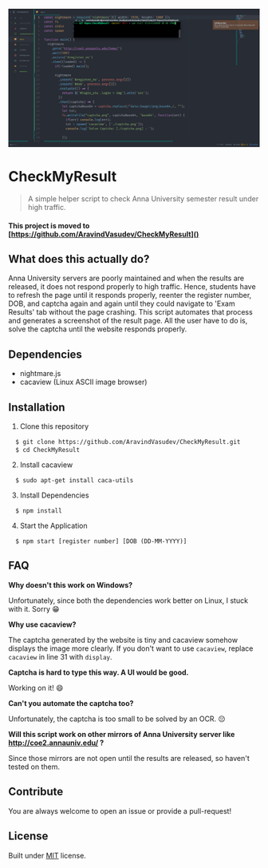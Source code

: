 ![](working.gif)

# CheckMyResult

> A simple helper script to check Anna University semester result under high traffic.

#### This project is moved to [https://github.com/AravindVasudev/CheckMyResult]()

## What does this actually do?

Anna University servers are poorly maintained and when the results are released,
it does not respond properly to high traffic. Hence, students have to refresh the
page until it responds properly, reenter the register number, DOB, and captcha again
and again until they could navigate to 'Exam Results' tab without the page
crashing. This script automates that process and generates a screenshot of the
result page. All the user have to do is, solve the captcha until the website responds
properly.

## Dependencies
  * nightmare.js
  * cacaview (Linux ASCII image browser)

## Installation
  1. Clone this repository

  ```
    $ git clone https://github.com/AravindVasudev/CheckMyResult.git
    $ cd CheckMyResult
  ```

  2. Install cacaview

  ```
    $ sudo apt-get install caca-utils
  ```

  3. Install Dependencies

  ```
    $ npm install
  ```

  4. Start the Application

  ```
    $ npm start [register number] [DOB (DD-MM-YYYY)]
  ```

## FAQ

__Why doesn't this work on Windows?__

Unfortunately, since both the dependencies work better on Linux, I stuck with it. Sorry :grin:

__Why use cacaview?__

The captcha generated by the website is tiny and cacaview somehow displays the
image more clearly. If you don't want to use `cacaview`, replace `cacaview` in
line 31 with `display`.

__Captcha is hard to type this way. A UI would be good.__

Working on it! :smile:

__Can't you automate the captcha too?__

Unfortunately, the captcha is too small to be solved by an OCR. :pensive:

__Will this script work on other mirrors of Anna University server like http://coe2.annauniv.edu/ ?__

Since those mirrors are not open until the results are released, so haven't tested on them.


## Contribute

You are always welcome to open an issue or provide a pull-request!

## License

Built under [MIT](LICENSE) license.
